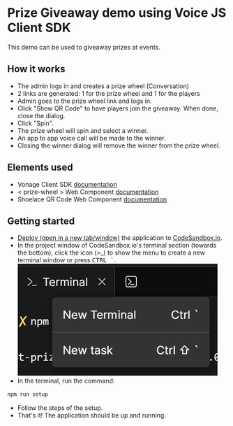 # Prize Giveaway demo using Voice JS Client SDK

This demo can be used to giveaway prizes at events.

## How it works
* The admin logs in and creates a prize wheel (Conversation)
* 2 links are generated: 1 for the prize wheel and 1 for the players
* Admin goes to the prize wheel link and logs in.
* Click "Show QR Code" to have players join the giveaway. When done, close the dialog.
* Click "Spin".
* The prize wheel will spin and select a winner.
* An app to app voice call will be made to the winner.
* Closing the winner dialog will remove the winner from the prize wheel. 

## Elements used
* Vonage Client SDK [documentation](https://developer.vonage.com/en/vonage-client-sdk/overview)
* < prize-wheel > Web Component [documentation](https://github.com/Vonage-Community/web_component-javascript-prize_wheel)
* Shoelace QR Code Web Component [documentation](https://shoelace.style/components/qr-code)

## Getting started
* <a href="https://githubbox.com/conshus/prize-wheel-app-to-app" target="_blank">Deploy (open in a new tab/window)</a> the application to [CodeSandbox.io](https://codesandbox.io).
* In the project window of CodeSandbox.io's terminal section (towards the bottom), click the icon (>_) to show the menu to create a new terminal window or press <kbd>CTRL `</kbd>.
![Screenshot showing new terminal menu](codesandbox-io-new-terminal.jpg "Screenshot showing new terminal menu")
* In the terminal, run the command:
```bash
npm run setup
```
* Follow the steps of the setup.
* That's it! The application should be up and running.

